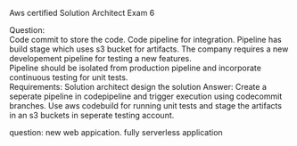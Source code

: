 Aws certified Solution Architect Exam 6 

Question:  
	Code commit to store the code. Code pipeline for integration. 
	Pipeline has build stage which uses s3 bucket for artifacts. The company requires a new 		
    developement pipeline for testing a new features.  
    Pipeline should be isolated from production pipeline and incorporate continuous testing for unit tests.	 
Requirements: 
	Solution architect design the solution 
Answer: 
	Create a seperate pipeline in codepipeline and trigger execution using codecommit branches.
    Use aws codebuild for running unit tests and stage the artifacts in an s3 buckets in seperate 	testing 	account. 

question:
    new web appication.
    fully serverless application